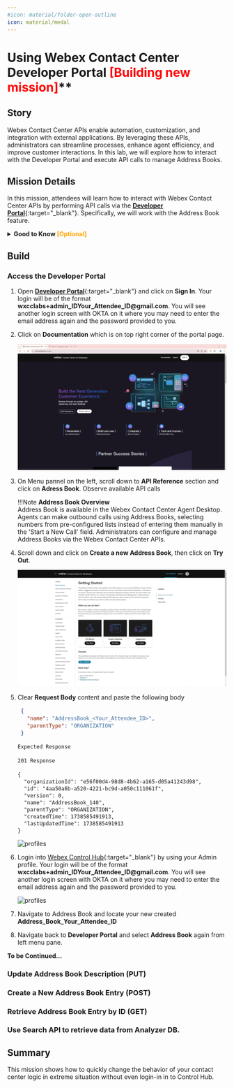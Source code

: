 ```yaml
---
#icon: material/folder-open-outline
icon: material/medal
---
```




# Using Webex Contact Center Developer Portal <span style="color: red;">[Building new mission]</span></summary>**

## Story

Webex Contact Center APIs enable automation, customization, and integration with external applications. By leveraging these APIs, administrators can streamline processes, enhance agent efficiency, and improve customer interactions. In this lab, we will explore how to interact with the Developer Portal and execute API calls to manage Address Books.


## Mission Details
In this mission, attendees will learn how to interact with Webex Contact Center APIs by performing API calls via the  [**Developer Portal**](https://developer.webex-cx.com/){:target="_blank"}. Specifically, we will work with the Address Book feature.

**<details><summary>Good to Know <span style="color: orange;">[Optional]</span></summary>**

**<Understanding API Calls with Real-Life Comparisons**<

APIs (Application Programming Interfaces) allow different systems to communicate by sending and receiving structured requests. Here are the most common API call types, explained with real-world analogies:

1. **GET – Retrieving Information**</br>
Analogy: Checking your bank balance at an ATM. You request information, and the system provides it without making any changes.</br>
Example Use Case: Retrieving a customer’s interaction history in Webex Contact Center before routing their call.</br>

2. **POST – Creating New Data**</br>
Analogy: Ordering a new item online. You submit details, and a new order (or record) is created in the system.</br>
Example Use Case: Creating a new customer support ticket when an issue is reported during a call.</br>

3. **PUT – Updating Existing Data**</br>
Analogy: Changing your home address in an online banking system. Instead of adding a new address, the existing one is replaced.</br>
Example Use Case: Updating a customer’s preferred contact method in a CRM system.</br>

4. **PATCH – Modifying Partial Data**</br>
Analogy: Updating your phone number on a social media profile without changing other details like your name or email.</br>
Example Use Case: Changing only the priority level of an existing support ticket.</br>

5. **DELETE – Removing Data**</br>
Analogy: Canceling a hotel reservation. The record is removed, preventing further use.</br>
Example Use Case: Deleting a scheduled callback request if the customer no longer needs assistance.</br>

6. **Webhooks – Automated Notifications**</br>
Analogy: Receiving an SMS alert when your package is out for delivery. Instead of requesting updates repeatedly, you get notified when something happens.</br>
Example Use Case: Notifying an agent when a VIP customer joins the queue.</br>

7. **SEARCH API (GraphQL Queries) – Retrieving Specific Data Efficiently**</br>
Analogy: Using a restaurant menu app to filter only "vegan dishes under $10" instead of browsing the entire menu. Unlike traditional GET requests that return all data, GraphQL allows users to request exactly what they need.</br>
Example Use Case: Searching for all unresolved support tickets assigned to a specific agent without loading unnecessary ticket details.</br>

APIs streamline operations by automating tasks, integrating systems, and enhancing customer experiences. Understanding these core calls helps optimize workflows in platforms like Webex Contact Center.
</details>



## Build

### Access the Developer Portal

1. Open [**Developer Portal**](https://developer.webex-cx.com/){:target="_blank"} and click on **Sign In**. 
   Your login will be of the format **<span class="attendee-id-container">wxcclabs+admin_ID<span class="attendee-id-placeholder" data-prefix="wxcclabs+admin_ID" data-suffix="@gmail.com">Your_Attendee_ID</span>@gmail.com<span class="copy" title="Click to copy!"></span></span>**. You will see another login screen with OKTA on it where you may need to enter the email address again and the password provided to you.

2. Click on **Documentation** which is on top right corner of the portal page.

    ![profiles](../graphics/Lab2/DevPortalLogin.gif)

3. On Menu pannel on the left, scroll down to **API Reference** section and click on **Adress Book**. Observe available API calls

    !!!Note
        **Address Book Overview**</br>
        Address Book is available in the Webex Contact Center Agent Desktop. Agents can make outbound calls using Address Books, selecting numbers from pre-configured lists instead of entering them manually in the 'Start a New Call' field. Administrators can configure and manage Address Books via the Webex Contact Center APIs.

4. Scroll down and click on **Create a new Address Book**, then click on **Try Out**.

    ![profiles](../graphics/Lab2/DevPortal_TryOut.gif)

5. Clear **Request Body** content and paste the following body

   ``` JSON
    {
      "name": "AddressBook_<Your_Attendee_ID>",
      "parentType": "ORGANIZATION"
    }
    ```
    ```
    Expected Response

    201 Response

    {
      "organizationId": "e56f00d4-98d8-4b62-a165-d05a41243d98",
      "id": "4aa50a6b-a520-4221-bc9d-a050c111061f",
      "version": 0,
      "name": "AddressBook_140",
      "parentType": "ORGANIZATION",
      "createdTime": 1738585491913,
      "lastUpdatedTime": 1738585491913
    }
    ```

    ![profiles](../graphics/Lab1/DevPortal_AddressBookCreate.gif)

6. Login into [Webex Control Hub](https://admin.webex.com){:target="_blank"} by using your Admin profile. 
   Your login will be of the format **<span class="attendee-id-container">wxcclabs+admin_ID<span class="attendee-id-placeholder" data-prefix="wxcclabs+admin_ID" data-suffix="@gmail.com">Your_Attendee_ID</span>@gmail.com<span class="copy" title="Click to copy!"></span></span>**. You will see another login screen with OKTA on it where you may need to enter the email address again and the password provided to you.

    ![profiles](../graphics/Lab1/1-CH_Login.gif)

7. Navigate to Address Book and locate your new created **<span class="attendee-id-container">Address_Book_<span class="attendee-id-placeholder" data-prefix="Address_Book_">Your_Attendee_ID</span><span class="copy" title="Click to copy!"></span></span>**


8. Navigate back to **Developer Portal** and select **Address Book** again from left menu pane.

**To be Continued...**

### Update Address Book Description (PUT)

### Create a New Address Book Entry (POST)

### Retrieve Address Book Entry by ID (GET)

### Use Search API to retrieve data from Analyzer DB.

## Summary
This mission shows how to quickly change the behavior of your contact center logic in extreme situation without even login-in in to Control Hub.